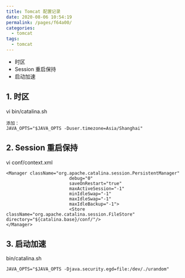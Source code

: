 ```yaml
---
title: Tomcat 配置记录
date: 2020-08-06 10:54:19
permalink: /pages/f64a00/
categories:
  - tomcat
tags:
  - tomcat
---
```

- 时区
- Session 重启保持
- 启动加速
<!-- more -->

## 1. 时区
vi bin/catalina.sh
```
添加：
JAVA_OPTS="$JAVA_OPTS -Duser.timezone=Asia/Shanghai"
```

## 2. Session 重启保持
vi conf/context.xml
```
<Manager className="org.apache.catalina.session.PersistentManager"
                        debug="0"
                        saveOnRestart="true"
                        maxActiveSession="-1"
                        minIdleSwap="-1"
                        maxIdleSwap="-1"
                        maxIdleBackup="-1">
                        <Store className="org.apache.catalina.session.FileStore" directory="${catalina.base}/conf/"/>
</Manager>
```

## 3. 启动加速
bin/catalina.sh
```
JAVA_OPTS="$JAVA_OPTS -Djava.security.egd=file:/dev/./urandom"
```







